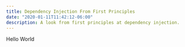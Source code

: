 ```yaml
---
title: Dependency Injection From First Principles
date: "2020-01-11T11:42:12-06:00"
description: A look from first principles at dependency injection.
---
```


Hello World
